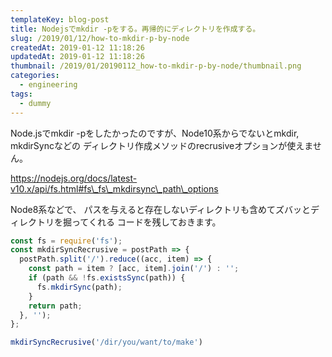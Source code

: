 ```yaml
---
templateKey: blog-post
title: Nodejsでmkdir -pをする。再帰的にディレクトリを作成する。
slug: /2019/01/12/how-to-mkdir-p-by-node
createdAt: 2019-01-12 11:18:26
updatedAt: 2019-01-12 11:18:26
thumbnail: /2019/01/20190112_how-to-mkdir-p-by-node/thumbnail.png
categories:
  - engineering
tags:
  - dummy
---
```


Node.jsでmkdir -pをしたかったのですが、Node10系からでないとmkdir, mkdirSyncなどの
ディレクトリ作成メソッドのrecrusiveオプションが使えません。

https://nodejs.org/docs/latest-v10.x/api/fs.html#fs\_fs\_mkdirsync\_path\_options

Node8系などで、
パスを与えると存在しないディレクトリも含めてズバッとディレクトリを掘ってくれる
コードを残しておきます。

```javascript
const fs = require('fs');
const mkdirSyncRecrusive = postPath => {
  postPath.split('/').reduce((acc, item) => {
    const path = item ? [acc, item].join('/') : '';
    if (path && !fs.existsSync(path)) {
      fs.mkdirSync(path);
    }
    return path;
  }, '');
};

mkdirSyncRecrusive('/dir/you/want/to/make')
```
